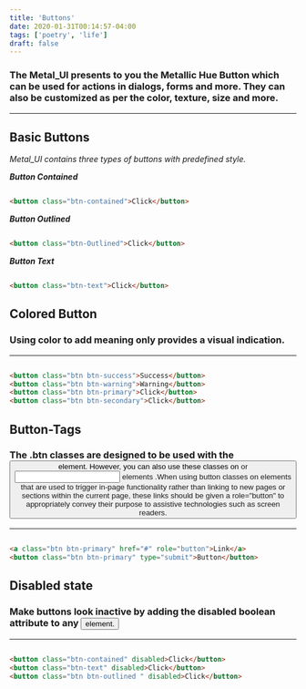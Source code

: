 ```yaml
---
title: 'Buttons'
date: 2020-01-31T00:14:57-04:00
tags: ['poetry', 'life']
draft: false
---
```


### The Metal_UI presents to you the Metallic Hue Button which can be used for actions in dialogs, forms and more. They can also be customized as per the color, texture, size and more.
---

Basic Buttons
---------------------------------------
*Metal_UI contains three types of buttons with predefined style.*

***Button Contained***
```html

<button class="btn-contained">Click</button>

```
***Button Outlined***
```html

<button class="btn-Outlined">Click</button>

```
***Button Text***
```html

<button class="btn-text">Click</button>

```



Colored Button
---------------------------------------
### Using color to add meaning only provides a visual indication.
---

```html

<button class="btn btn-success">Success</button>
<button class="btn btn-warning">Warning</button>
<button class="btn btn-primary">Click</button>
<button class="btn btn-secondary">Click</button>

```

Button-Tags
---------------------------------------

### The .btn classes are designed to be used with the <button> element. However, you can also use these classes on <a> or <input> elements .When using button classes on <a> elements that are used to trigger in-page functionality rather than linking to new pages or sections within the current page, these links should be given a role="button" to appropriately convey their purpose to assistive technologies such as screen readers.
---

```html

<a class="btn btn-primary" href="#" role="button">Link</a>
<button class="btn btn-primary" type="submit">Button</button>

```



Disabled state
---------------------------------------
### Make buttons look inactive by adding the disabled boolean attribute to any <button> element.
---
```html

<button class="btn-contained" disabled>Click</button>
<button class="btn-text" disabled>Click</button>
<button class="btn btn-outlined " disabled>Click</button>

```
